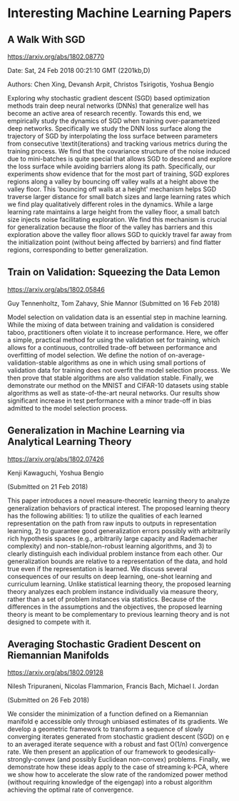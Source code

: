 Interesting Machine Learning Papers
=======================

A Walk With SGD
-------------
https://arxiv.org/abs/1802.08770

Date: Sat, 24 Feb 2018 00:21:10 GMT   (2201kb,D)

Authors: Chen Xing, Devansh Arpit, Christos Tsirigotis, Yoshua Bengio

Exploring why stochastic gradient descent (SGD) based optimization methods
train deep neural networks (DNNs) that generalize well has become an active
area of research recently. Towards this end, we empirically study the dynamics
of SGD when training over-parametrized deep networks. Specifically we study the
DNN loss surface along the trajectory of SGD by interpolating the loss surface
between parameters from consecutive \textit{iterations} and tracking various
metrics during the training process. We find that the covariance structure of
the noise induced due to mini-batches is quite special that allows SGD to
descend and explore the loss surface while avoiding barriers along its path.
Specifically, our experiments show evidence that for the most part of training,
SGD explores regions along a valley by bouncing off valley walls at a height
above the valley floor. This 'bouncing off walls at a height' mechanism helps
SGD traverse larger distance for small batch sizes and large learning rates
which we find play qualitatively different roles in the dynamics. While a large
learning rate maintains a large height from the valley floor, a small batch
size injects noise facilitating exploration. We find this mechanism is crucial
for generalization because the floor of the valley has barriers and this
exploration above the valley floor allows SGD to quickly travel far away from
the initialization point (without being affected by barriers) and find flatter
regions, corresponding to better generalization.

Train on Validation: Squeezing the Data Lemon
----------------------
https://arxiv.org/abs/1802.05846

Guy Tennenholtz, Tom Zahavy, Shie Mannor
(Submitted on 16 Feb 2018)

Model selection on validation data is an essential step in machine learning. While the mixing of data between training and validation is considered taboo, practitioners often violate it to increase performance. Here, we offer a simple, practical method for using the validation set for training, which allows for a continuous, controlled trade-off between performance and overfitting of model selection. We define the notion of on-average-validation-stable algorithms as one in which using small portions of validation data for training does not overfit the model selection process. We then prove that stable algorithms are also validation stable. Finally, we demonstrate our method on the MNIST and CIFAR-10 datasets using stable algorithms as well as state-of-the-art neural networks. Our results show significant increase in test performance with a minor trade-off in bias admitted to the model selection process.


Generalization in Machine Learning via Analytical Learning Theory
-------------------
https://arxiv.org/abs/1802.07426

Kenji Kawaguchi, Yoshua Bengio

(Submitted on 21 Feb 2018)

This paper introduces a novel measure-theoretic learning theory to analyze generalization behaviors of practical interest. The proposed learning theory has the following abilities: 1) to utilize the qualities of each learned representation on the path from raw inputs to outputs in representation learning, 2) to guarantee good generalization errors possibly with arbitrarily rich hypothesis spaces (e.g., arbitrarily large capacity and Rademacher complexity) and non-stable/non-robust learning algorithms, and 3) to clearly distinguish each individual problem instance from each other. Our generalization bounds are relative to a representation of the data, and hold true even if the representation is learned. We discuss several consequences of our results on deep learning, one-shot learning and curriculum learning. Unlike statistical learning theory, the proposed learning theory analyzes each problem instance individually via measure theory, rather than a set of problem instances via statistics. Because of the differences in the assumptions and the objectives, the proposed learning theory is meant to be complementary to previous learning theory and is not designed to compete with it.


Averaging Stochastic Gradient Descent on Riemannian Manifolds
----------
https://arxiv.org/abs/1802.09128

Nilesh Tripuraneni, Nicolas Flammarion, Francis Bach, Michael I. Jordan

(Submitted on 26 Feb 2018)

We consider the minimization of a function defined on a Riemannian manifold  accessible only through unbiased estimates of its gradients. We develop a geometric framework to transform a sequence of slowly converging iterates generated from stochastic gradient descent (SGD) on  to an averaged iterate sequence with a robust and fast O(1/n) convergence rate. We then present an application of our framework to geodesically-strongly-convex (and possibly Euclidean non-convex) problems. Finally, we demonstrate how these ideas apply to the case of streaming k-PCA, where we show how to accelerate the slow rate of the randomized power method (without requiring knowledge of the eigengap) into a robust algorithm achieving the optimal rate of convergence.
